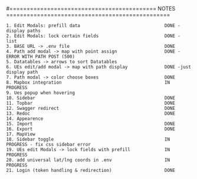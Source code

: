 #=========================================== NOTES ================================================

    1. Edit Modals: prefill data				                DONE - display paths
    2. Edit Modals: lock certain fields			                DONE - list 
    3. BASE URL -> .env file   				                    DONE
    4. Path add modal -> map with point assign	                DONE - ERROR WITH PATH POST (500)
    5. Datatables -> arrows to sort Datatables   
    6. UEs edit/add modal -> map with path display              DONE -just display path    
    7. Path modal -> color choose boxes			                DONE
    8. Mapbox integration					                    IN PROGRESS
    9. Ues popup when hovering                  
    10. Sidebar						                            DONE
    11. Topbar							                        DONE
    12. Swagger redirect					                    DONE
    13. Redoc							                        DONE
    14. Appearence                              
    15. Import							                        DONE
    16. Export							                        DONE
    17. MapView                                 
    18. Sidebar toggle                                          IN PROGRESS - fix css sidebar error
    19. UEs edit Modals -> lock fields with prefill             IN PROGRESS
    20. add universal lat/lng coords in .env                    IN PROGRESS
    21. Login (token handling & redirection)                    DONE